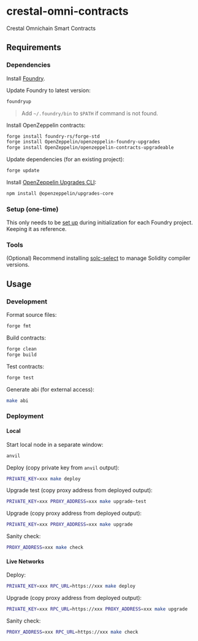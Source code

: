 # crestal-omni-contracts
Crestal Omnichain Smart Contracts

## Requirements

### Dependencies

Install [Foundry](https://book.getfoundry.sh/getting-started/installation).

Update Foundry to latest version:
```bash
foundryup
```
> Add `~/.foundry/bin` to `$PATH` if command is not found.

Install OpenZeppelin contracts:
```bash
forge install foundry-rs/forge-std
forge install OpenZeppelin/openzeppelin-foundry-upgrades
forge install OpenZeppelin/openzeppelin-contracts-upgradeable
```

Update dependencies (for an existing project):
```bash
forge update
```

Install [OpenZeppelin Upgrades CLI](https://docs.openzeppelin.com/upgrades-plugins/1.x/api-core):
```bash
npm install @openzeppelin/upgrades-core
```

### Setup (one-time)

This only needs to be [set up](https://docs.openzeppelin.com/upgrades-plugins/1.x/foundry-upgrades) during initialization for each Foundry project. Keeping it as reference.

### Tools

(Optional) Recommend installing [solc-select](https://github.com/crytic/solc-select) to manage Solidity compiler versions.

## Usage

### Development

Format source files:
```bash
forge fmt
```

Build contracts:
```bash
forge clean
forge build
```

Test contracts:
```bash
forge test
```

Generate abi (for external access):
```bash
make abi
```

### Deployment

#### Local

Start local node in a separate window:
```bash
anvil
```

Deploy (copy private key from `anvil` output):
```bash
PRIVATE_KEY=xxx make deploy
```

Upgrade test (copy proxy address from deployed output):
```bash
PRIVATE_KEY=xxx PROXY_ADDRESS=xxx make upgrade-test
```

Upgrade (copy proxy address from deployed output):
```bash
PRIVATE_KEY=xxx PROXY_ADDRESS=xxx make upgrade
```

Sanity check:
```bash
PROXY_ADDRESS=xxx make check
```

#### Live Networks

Deploy:
```bash
PRIVATE_KEY=xxx RPC_URL=https://xxx make deploy
```

Upgrade (copy proxy address from deployed output):
```bash
PRIVATE_KEY=xxx RPC_URL=https://xxx PROXY_ADDRESS=xxx make upgrade
```

Sanity check:
```bash
PROXY_ADDRESS=xxx RPC_URL=https://xxx make check
```
